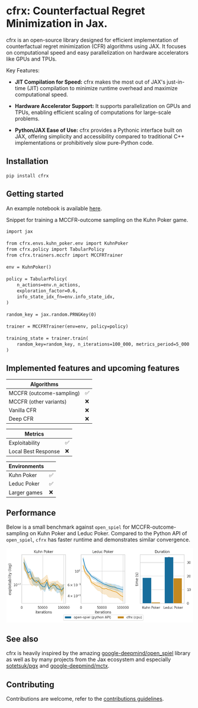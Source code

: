 # cfrx: Counterfactual Regret Minimization in Jax.

cfrx is an open-source library designed for efficient implementation of counterfactual regret minimization (CFR) algorithms using JAX. It focuses on computational speed and easy parallelization on hardware accelerators like GPUs and TPUs.

Key Features:

- **JIT Compilation for Speed:** cfrx makes the most out of JAX's just-in-time (JIT) compilation to minimize runtime overhead and maximize computational speed.

- **Hardware Accelerator Support:** It supports parallelization on GPUs and TPUs, enabling efficient scaling of computations for large-scale problems.

- **Python/JAX Ease of Use:** cfrx provides a Pythonic interface built on JAX, offering simplicity and accessibility compared to traditional C++ implementations or prohibitively slow pure-Python code.

## Installation

    pip install cfrx

## Getting started

An example notebook is available [here](examples/mccfr.ipynb).

Snippet for training a MCCFR-outcome sampling on the Kuhn Poker game.
```python3
import jax

from cfrx.envs.kuhn_poker.env import KuhnPoker
from cfrx.policy import TabularPolicy
from cfrx.trainers.mccfr import MCCFRTrainer

env = KuhnPoker()

policy = TabularPolicy(
    n_actions=env.n_actions,
    exploration_factor=0.6,
    info_state_idx_fn=env.info_state_idx,
)

random_key = jax.random.PRNGKey(0)

trainer = MCCFRTrainer(env=env, policy=policy)

training_state = trainer.train(
    random_key=random_key, n_iterations=100_000, metrics_period=5_000
)
```


## Implemented features and upcoming features

| Algorithms |   |
|---|---|
| MCCFR (outcome-sampling)  |  :white_check_mark: |
| MCCFR (other variants) | :x: |
| Vanilla CFR  | :x: |
|  Deep CFR | :x:  |

| Metrics |   |
|---|---|
| Exploitability | :white_check_mark: |
| Local Best Response  |  :x: |

| Environments | |
|---|---|
| Kuhn Poker |  :white_check_mark: |
| Leduc Poker | :white_check_mark: |
| Larger games | :x:  |


## Performance

Below is a small benchmark against `open_spiel` for MCCFR-outcome-sampling on Kuhn Poker and Leduc Poker. Compared to the Python API of `open_spiel`, `cfrx` has faster runtime and demonstrates similar convergence.

![benchmarck_against_open_spiel_img](imgs/bench_open_spiel_v0_0_1.png)

## See also

cfrx is heavily inspired by the amazing [google-deepmind/open_spiel](https://github.com/google-deepmind/open_spiel) library as well as by many projects from the Jax ecosystem and especially [sotetsuk/pgx](https://github.com/sotetsuk/pgx) and [google-deepmind/mctx](https://github.com/google-deepmind/mctx).


## Contributing

Contributions are welcome, refer to the [contributions guidelines](CONTRIBUTING.md).
